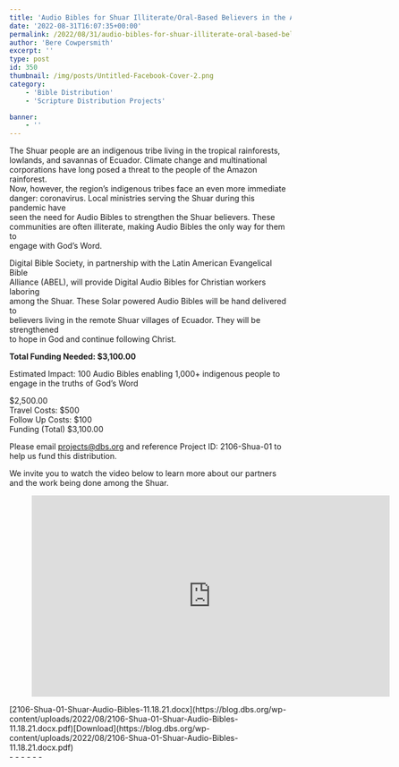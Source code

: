 ```yaml
---
title: 'Audio Bibles for Shuar Illiterate/Oral-Based Believers in the Amazon, Ecuador'
date: '2022-08-31T16:07:35+00:00'
permalink: /2022/08/31/audio-bibles-for-shuar-illiterate-oral-based-believers-in-the-amazon-ecuador
author: 'Bere Cowpersmith'
excerpt: ''
type: post
id: 350
thumbnail: /img/posts/Untitled-Facebook-Cover-2.png
category:
    - 'Bible Distribution'
    - 'Scripture Distribution Projects'

banner:
    - ''
---
```

The Shuar people are an indigenous tribe living in the tropical rainforests,  
lowlands, and savannas of Ecuador. Climate change and multinational  
corporations have long posed a threat to the people of the Amazon rainforest.  
Now, however, the region’s indigenous tribes face an even more immediate  
danger: coronavirus. Local ministries serving the Shuar during this pandemic have  
seen the need for Audio Bibles to strengthen the Shuar believers. These  
communities are often illiterate, making Audio Bibles the only way for them to  
engage with God’s Word.

Digital Bible Society, in partnership with the Latin American Evangelical Bible  
Alliance (ABEL), will provide Digital Audio Bibles for Christian workers laboring  
among the Shuar. These Solar powered Audio Bibles will be hand delivered to  
believers living in the remote Shuar villages of Ecuador. They will be strengthened  
to hope in God and continue following Christ.

**Total Funding Needed: $3,100.00**

Estimated Impact: 100 Audio Bibles enabling 1,000+ indigenous people to engage in the truths of God’s Word

$2,500.00  
Travel Costs: $500  
Follow Up Costs: $100  
Funding (Total) $3,100.00

Please email projects@dbs.org and reference Project ID: 2106-Shua-01 to help us fund this distribution.

We invite you to watch the video below to learn more about our partners and the work being done among the Shuar.

<figure class="wp-block-embed is-type-video is-provider-youtube wp-block-embed-youtube wp-embed-aspect-16-9 wp-has-aspect-ratio"><div class="wp-block-embed__wrapper"><iframe allow="accelerometer; autoplay; clipboard-write; encrypted-media; gyroscope; picture-in-picture" allowfullscreen="" frameborder="0" height="360" loading="lazy" src="https://www.youtube.com/embed/sGjYwyUO7a8?feature=oembed" title="Bibles for Ecuador: Our Impact in Latin America through Alianza Bíblica Evangélica Latinoamericana" width="640"></iframe></div></figure><div class="wp-block-file"><object aria-label="Embed of 2106-Shua-01-Shuar-Audio-Bibles-11.18.21.docx." class="wp-block-file__embed" data="https://blog.dbs.org/wp-content/uploads/2022/08/2106-Shua-01-Shuar-Audio-Bibles-11.18.21.docx.pdf" style="width:100%;height:600px" type="application/pdf"></object>[2106-Shua-01-Shuar-Audio-Bibles-11.18.21.docx](https://blog.dbs.org/wp-content/uploads/2022/08/2106-Shua-01-Shuar-Audio-Bibles-11.18.21.docx.pdf)[Download](https://blog.dbs.org/wp-content/uploads/2022/08/2106-Shua-01-Shuar-Audio-Bibles-11.18.21.docx.pdf)</div>- - - - - -